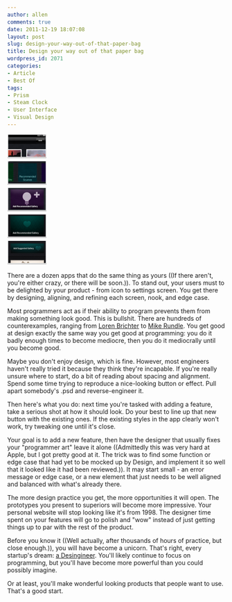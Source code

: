```yaml
---
author: allen
comments: true
date: 2011-12-19 18:07:08
layout: post
slug: design-your-way-out-of-that-paper-bag
title: Design your way out of that paper bag
wordpress_id: 2071
categories:
- Article
- Best Of
tags:
- Prism
- Steam Clock
- User Interface
- Visual Design
---
```


[![Watch me learn design via Prism's add button iterations.](/images/wp-uploads/2011/12/prism-add-buttons1-91x300.png)](/images/wp-uploads/2011/12/prism-add-buttons1.png)

There are a dozen apps that do the same thing as yours ((If there aren't, you're either crazy, or there will be soon.)). To stand out, your users must to be delighted by your product - from icon to settings screen. You get there by designing, aligning, and refining each screen, nook, and edge case.

Most programmers act as if their ability to program prevents them from making something look good. This is bullshit. There are hundreds of counterexamples, ranging from [Loren Brichter](https://twitter.com/atebits) to [Mike Rundle](http://flyosity.com/). You get good at design exactly the same way you get good at programming: you do it badly enough times to become mediocre, then you do it mediocrally until you become good.

Maybe you don't enjoy design, which is fine. However, most engineers haven't really tried it because they think they're incapable. If you're really unsure where to start, do a bit of reading about spacing and alignment. Spend some time trying to reproduce a nice-looking button or effect. Pull apart somebody's .psd and reverse-engineer it.

Then here's what you do: next time you're tasked with adding a feature, take a serious shot at how it should look. Do your best to line up that new button with the existing ones. If the existing styles in the app clearly won't work, try tweaking one until it's close.

Your goal is to add a new feature, then have the designer that usually fixes your "programmer art" leave it alone ((Admittedly this was very hard at Apple, but I got pretty good at it. The trick was to find some function or edge case that had yet to be mocked up by Design, and implement it so well that it looked like it had been reviewed.)). It may start small - an error message or edge case, or a new element that just needs to be well aligned and balanced with what's already there.

The more design practice you get, the more opportunities it will open. The prototypes you present to superiors will become more impressive. Your personal website will stop looking like it's from 1998. The designer time spent on your features will go to polish and "wow" instead of just getting things up to par with the rest of the product.

Before you know it ((Well actually, after thousands of hours of practice, but close enough.)), you will have become a unicorn. That's right, every startup's dream: [a Desingineer](https://twitter.com/johnallsopp/status/148906621056196608). You'll likely continue to focus on programming, but you'll have become more powerful than you could possibly imagine.

Or at least, you'll make wonderful looking products that people want to use. That's a good start.
